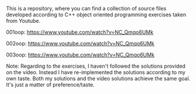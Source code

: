 This is a repository, where you can find a collection of source files developed according to C++ object oriented programming exercises taken from Youtube.

001oop: https://www.youtube.com/watch?v=NC_Qmqo6UMk

002oop: https://www.youtube.com/watch?v=NC_Qmqo6UMk

003oop: https://www.youtube.com/watch?v=NC_Qmqo6UMk

Note: Regarding to the exercises, I haven't followed the solutions provided on the video. Instead I have re-implemented the solutions according to my own taste. Both my solutions and the video solutions achieve the same goal. It's just a matter of preference/taste.
